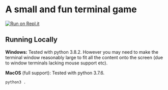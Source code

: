 # A small and fun terminal game

[![Run on Repl.it](https://repl.it/badge/github/anthonyrota/russian-mafia-game)](https://repl.it/github/anthonyrota/russian-mafia-game)

## Running Locally

**Windows:** Tested with python 3.8.2. However you may need to make the terminal window reasonably large to fit all the content onto the screen (due to window terminals lacking mouse support etc).

**MacOS** (full support): Tested with python 3.7.6.

```bash
python3 .
```
